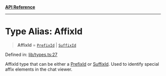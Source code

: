 [**API Reference**](../README.md)

***

# Type Alias: AffixId

> **AffixId** = [`PrefixId`](PrefixId.md) \| [`SuffixId`](SuffixId.md)

Defined in: [lib/types.ts:27](https://github.com/wix-incubator/chat-viewer/blob/02a795dfb1f4afb798b242c8d48be2ac71542a65/lib/types.ts#L27)

AffixId type that can be either a [PrefixId](PrefixId.md) or [SuffixId](SuffixId.md).
Used to identify special affix elements in the chat viewer.
